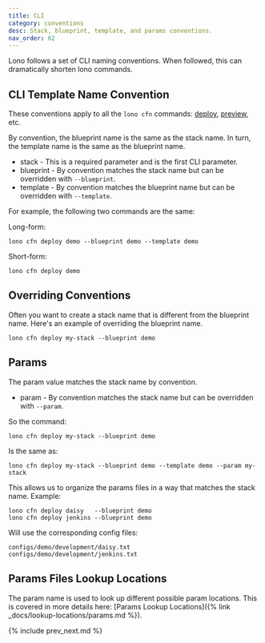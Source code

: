 ```yaml
---
title: CLI
category: conventions
desc: Stack, blueprint, template, and params conventions.
nav_order: 62
---
```


Lono follows a set of CLI naming conventions. When followed, this can dramatically shorten lono commands.

## CLI Template Name Convention

These conventions apply to all the `lono cfn` commands: [deploy](https://lono.cloud/reference/lono-cfn-deploy/), [preview](https://lono.cloud/reference/lono-cfn-preview/), etc.

By convention, the blueprint name is the same as the stack name. In turn, the template name is the same as the blueprint name.

* stack - This is a required parameter and is the first CLI parameter.
* blueprint - By convention matches the stack name but can be overridden with `--blueprint`.
* template - By convention matches the blueprint name but can be overridden with `--template`.

For example, the following two commands are the same:

Long-form:

    lono cfn deploy demo --blueprint demo --template demo

Short-form:

    lono cfn deploy demo

## Overriding Conventions

Often you want to create a stack name that is different from the blueprint name. Here's an example of overriding the blueprint name.

    lono cfn deploy my-stack --blueprint demo

## Params

The param value matches the stack name by convention.

* param - By convention matches the stack name but can be overridden with `--param`.

So the command:

    lono cfn deploy my-stack --blueprint demo

Is the same as:

    lono cfn deploy my-stack --blueprint demo --template demo --param my-stack

This allows us to organize the params files in a way that matches the stack name.  Example:

    lono cfn deploy daisy   --blueprint demo
    lono cfn deploy jenkins --blueprint demo

Will use the corresponding config files:

    configs/demo/development/daisy.txt
    configs/demo/development/jenkins.txt

## Params Files Lookup Locations

The param name is used to look up different possible param locations. This is covered in more details here: [Params Lookup Locations]({% link _docs/lookup-locations/params.md %}).

{% include prev_next.md %}
